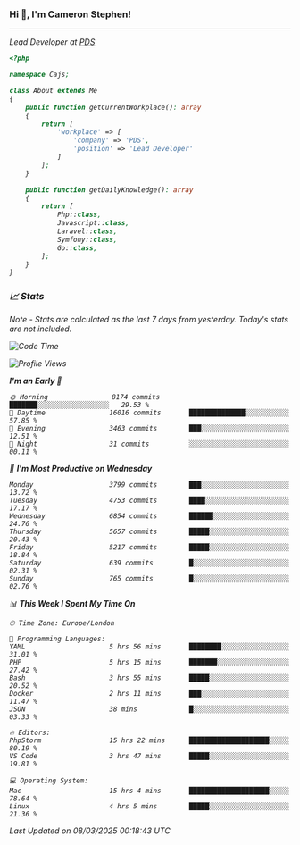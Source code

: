 ### Hi 👋, I'm Cameron Stephen!
<hr>
<p><em>Lead Developer at <a href="https://prindatasolutions.co.uk">PDS</a></p>


```php
<?php

namespace Cajs;

class About extends Me
{
    public function getCurrentWorkplace(): array
    {
        return [
            'workplace' => [
                'company' => 'PDS',
                'position' => 'Lead Developer'
            ]
        ];
    }

    public function getDailyKnowledge(): array
    {
        return [
            Php::class,
            Javascript::class,
            Laravel::class,
            Symfony::class,
            Go::class,
        ];
    }
}
```

### 📈 Stats
<p><em>Note - Stats are calculated as the last 7 days from yesterday. Today's stats are not included.</em></p>


<!--START_SECTION:waka-->
![Code Time](http://img.shields.io/badge/Code%20Time-4%2C378%20hrs%2018%20mins-blue)

![Profile Views](http://img.shields.io/badge/Profile%20Views-0-blue)

**I'm an Early 🐤** 

```text
🌞 Morning                8174 commits        ███████░░░░░░░░░░░░░░░░░░   29.53 % 
🌆 Daytime                16016 commits       ██████████████░░░░░░░░░░░   57.85 % 
🌃 Evening                3463 commits        ███░░░░░░░░░░░░░░░░░░░░░░   12.51 % 
🌙 Night                  31 commits          ░░░░░░░░░░░░░░░░░░░░░░░░░   00.11 % 
```
📅 **I'm Most Productive on Wednesday** 

```text
Monday                   3799 commits        ███░░░░░░░░░░░░░░░░░░░░░░   13.72 % 
Tuesday                  4753 commits        ████░░░░░░░░░░░░░░░░░░░░░   17.17 % 
Wednesday                6854 commits        ██████░░░░░░░░░░░░░░░░░░░   24.76 % 
Thursday                 5657 commits        █████░░░░░░░░░░░░░░░░░░░░   20.43 % 
Friday                   5217 commits        █████░░░░░░░░░░░░░░░░░░░░   18.84 % 
Saturday                 639 commits         █░░░░░░░░░░░░░░░░░░░░░░░░   02.31 % 
Sunday                   765 commits         █░░░░░░░░░░░░░░░░░░░░░░░░   02.76 % 
```


📊 **This Week I Spent My Time On** 

```text
🕑︎ Time Zone: Europe/London

💬 Programming Languages: 
YAML                     5 hrs 56 mins       ████████░░░░░░░░░░░░░░░░░   31.01 % 
PHP                      5 hrs 15 mins       ███████░░░░░░░░░░░░░░░░░░   27.42 % 
Bash                     3 hrs 55 mins       █████░░░░░░░░░░░░░░░░░░░░   20.52 % 
Docker                   2 hrs 11 mins       ███░░░░░░░░░░░░░░░░░░░░░░   11.47 % 
JSON                     38 mins             █░░░░░░░░░░░░░░░░░░░░░░░░   03.33 % 

🔥 Editors: 
PhpStorm                 15 hrs 22 mins      ████████████████████░░░░░   80.19 % 
VS Code                  3 hrs 47 mins       █████░░░░░░░░░░░░░░░░░░░░   19.81 % 

💻 Operating System: 
Mac                      15 hrs 4 mins       ████████████████████░░░░░   78.64 % 
Linux                    4 hrs 5 mins        █████░░░░░░░░░░░░░░░░░░░░   21.36 % 
```


 Last Updated on 08/03/2025 00:18:43 UTC
<!--END_SECTION:waka-->
